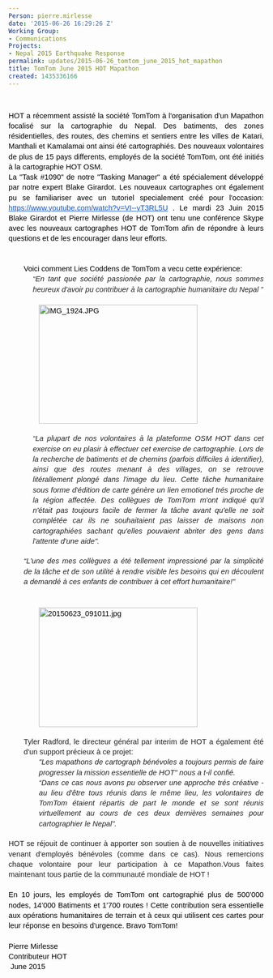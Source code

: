```yaml
---
Person: pierre.mirlesse
date: '2015-06-26 16:29:26 Z'
Working Group:
- Communications
Projects:
- Nepal 2015 Earthquake Response
permalink: updates/2015-06-26_tomtom_june_2015_hot_mapathon
title: TomTom June 2015 HOT Mapathon
created: 1435336166
---
```

<p>&nbsp;</p><p style="line-height: 1.38; margin-top: 0pt; margin-bottom: 0pt; text-align: justify;" dir="ltr"><span style="font-size: 14.666666666666666px; font-family: Arial; color: #000000; background-color: transparent; font-weight: normal; font-style: normal; font-variant: normal; text-decoration: none; vertical-align: baseline; white-space: pre-wrap;">HOT a récemment assisté la société TomTom à l'organisation d'un Mapathon focalisé sur la cartographie&nbsp;</span><span style="color: #000000; font-family: Arial; font-size: 14.6666669845581px; line-height: 20.2399997711182px; white-space: pre-wrap;">du Nepal. </span><span style="color: #000000; font-family: Arial; font-size: 14.6666666666667px; white-space: pre-wrap; line-height: 1.38; background-color: transparent;">Des batiments, des zones résidentielles, des routes, des chemins et sentiers entre les villes de Katari, Manthali et Kamalamai ont ainsi été cartographiés.&nbsp;</span><span style="color: #000000; font-family: Arial; font-size: 14.6666669845581px; line-height: 20.2399997711182px; white-space: pre-wrap;">Des nouveaux volontaires de plus de 15 pays differents, </span><span style="color: #000000; font-family: Arial; font-size: 14.6666666666667px; line-height: 1.38; white-space: pre-wrap; background-color: transparent;">employés de la société TomTom, ont été initiés à la cartographie HOT OSM. </span></p><p style="line-height: 1.38; margin-top: 0pt; margin-bottom: 0pt; text-align: justify;" dir="ltr"><span style="font-size: 14.666666666666666px; font-family: Arial; color: #000000; background-color: transparent; font-weight: normal; font-style: normal; font-variant: normal; text-decoration: none; vertical-align: baseline; white-space: pre-wrap;"><!--break--></span></p><p style="line-height: 1.38; margin-top: 0pt; margin-bottom: 0pt; text-align: justify;" dir="ltr"><span style="font-size: 14.666666666666666px; font-family: Arial; color: #000000; background-color: transparent; font-weight: normal; font-style: normal; font-variant: normal; text-decoration: none; vertical-align: baseline; white-space: pre-wrap;">La "Task #1090" de notre "Tasking Manager" a été spécialement développé par notre expert Blake Girardot. Les nouveaux cartographes ont&nbsp;</span><span style="color: #000000; font-family: Arial; font-size: 14.6666669845581px; line-height: 20.2399997711182px; white-space: pre-wrap;">également </span><span style="font-size: 14.666666666666666px; font-family: Arial; color: #000000; background-color: transparent; font-weight: normal; font-style: normal; font-variant: normal; text-decoration: none; vertical-align: baseline; white-space: pre-wrap;"> pu se familiariser avec un tutoriel specialement créé pour l'occasion: </span><a style="text-decoration: none;" href="https://www.youtube.com/watch?v=VI--yT3RL5U"><span style="font-size: 14.666666666666666px; font-family: Arial; color: #1155cc; background-color: transparent; font-weight: normal; font-style: normal; font-variant: normal; text-decoration: underline; vertical-align: baseline; white-space: pre-wrap;">https://www.youtube.com/watch?v=VI--yT3RL5U</span></a><span style="font-size: 14.666666666666666px; font-family: Arial; color: #000000; background-color: transparent; font-weight: normal; font-style: normal; font-variant: normal; text-decoration: none; vertical-align: baseline; white-space: pre-wrap;"> . Le mardi 23 Juin 2015 Blake Girardot et Pierre Mirlesse (de HOT) ont tenu une conférence Skype avec les nouveaux cartographes HOT de TomTom afin de répondre à leurs questions et de les encourager dans leur efforts. </span></p><p style="line-height: 1.38; margin-top: 0pt; margin-bottom: 0pt; text-align: justify;" dir="ltr">&nbsp;</p><p style="line-height: 1.38; margin-top: 0pt; margin-bottom: 0pt; text-align: justify;" dir="ltr"><span style="font-size: 14.666666666666666px; font-family: Arial; color: #000000; background-color: transparent; font-weight: normal; font-style: normal; font-variant: normal; text-decoration: none; vertical-align: baseline; white-space: pre-wrap;"><strong id="docs-internal-guid-b558b4c3-30ad-99b6-9811-f4eb9ea8cf26" style="font-weight: normal;">&nbsp;</strong></span></p><p style="line-height: 1.38; margin-top: 0pt; margin-bottom: 0pt; padding-left: 30px;" dir="ltr"><span style="font-size: 14.666666666666666px; font-family: Arial; color: #000000; background-color: transparent; font-weight: normal; font-style: normal; font-variant: normal; text-decoration: none; vertical-align: baseline; white-space: pre-wrap;">Voici comment Lies Coddens de TomTom a vecu cette expérience:</span></p><p style="line-height: 1.38; margin-top: 0pt; margin-bottom: 0pt; margin-left: 36pt; text-align: justify;" dir="ltr"><em><span style="font-size: 14.6666666666667px; font-family: Arial; color: #222222; font-variant: normal; text-decoration: none; vertical-align: baseline; white-space: pre-wrap; background-color: #ffffff;">“En tant que société passionée par la cartographie, nous sommes heureux d'avoir pu contribuer à la cartographie humanitaire du Nepal ”</span></em></p><p style="line-height: 1.38; margin-top: 0pt; margin-bottom: 0pt; text-align: justify; padding-left: 60px;" dir="ltr"><span style="font-size: 14.666666666666666px; font-family: Arial; color: #000000; background-color: transparent; font-weight: normal; font-style: normal; font-variant: normal; text-decoration: none; vertical-align: baseline; white-space: pre-wrap;"><strong style="font-weight: normal;"><br><img style="border: none; transform: rotate(0.00rad); -webkit-transform: rotate(0.00rad);" src="https://lh4.googleusercontent.com/OPp0763UC-aBqwnd8ycbXDO6fAj88fj5LTBTe65mQFh3M6bMxssjpeVz6Wm29eWnom96XcCTx9KFlWxgW3WcfUJGCoWcYhL8KkQPdsroTSMPLJtfZ3NCgJt607YHI6l5SCnHgQY" alt="IMG_1924.JPG" width="313px;" height="235px;"></strong></span></p><p style="line-height: 1.38; margin-top: 0pt; margin-bottom: 0pt; margin-left: 36pt; text-align: justify;" dir="ltr">&nbsp;</p><p style="line-height: 1.38; margin-top: 0pt; margin-bottom: 0pt; margin-left: 36pt; text-align: justify;" dir="ltr"><em><span style="font-size: 14.6666666666667px; font-family: Arial; color: #222222; font-variant: normal; text-decoration: none; vertical-align: baseline; white-space: pre-wrap; background-color: #ffffff;">“La plupart de nos volontaires à la plateforme OSM HOT dans cet exercise on eu plasir à effectuer cet exercise de cartographie. Lors de la recherche de batiments et de chemins (parfois difficiles à identifier), ainsi que des routes menant à des villages, on se retrouve litérallement plongé dans l'image du lieu. Cette tâche humanitaire sous forme d'édition de carte génère un lien emotionel trés proche de la région affectée. Des collègues de TomTom m'ont indiqué qu'il n'était pas toujours facile de fermer la tâche avant qu'elle ne soit complétée car ils ne souhaitaient pas laisser de maisons non cartographiées sachant qu'elles pouvaient abriter des gens dans l'attente d'une aide".</span></em></p><p style="line-height: 1.38; margin-top: 0pt; margin-bottom: 0pt; margin-left: 36pt; text-align: justify;" dir="ltr">&nbsp;</p><p style="line-height: 1.38; margin-top: 0pt; margin-bottom: 0pt; text-align: justify; padding-left: 30px;" dir="ltr"><span style="font-size: 14.666666666666666px; font-family: Arial; color: #000000; background-color: transparent; font-weight: normal; font-style: normal; font-variant: normal; text-decoration: none; vertical-align: baseline; white-space: pre-wrap;"><em style="line-height: 1.38; color: #333333; font-family: 'Open Sans', Arial, Helvetica, sans-serif; font-size: 12px;"><span style="font-size: 14.6666666666667px; font-family: Arial; color: #222222; font-variant: normal; text-decoration: none; vertical-align: baseline; white-space: pre-wrap; background-color: #ffffff;">“L'une des mes collègues a été tellement impressioné par la simplicité de la tâche et de son utilité à rendre visible les besoins qui en découlent a demandé à ces enfants de contribuer à cet effort humanitaire!"</span></em></span></p><p style="line-height: 1.38; margin-top: 0pt; margin-bottom: 0pt; text-align: justify; padding-left: 60px;" dir="ltr"><span style="font-size: 14.666666666666666px; font-family: Arial; color: #000000; background-color: transparent; font-weight: normal; font-style: normal; font-variant: normal; text-decoration: none; vertical-align: baseline; white-space: pre-wrap;"><strong style="font-weight: normal;"><br><br><img style="border: none; transform: rotate(0.00rad); -webkit-transform: rotate(0.00rad);" src="https://lh6.googleusercontent.com/oShd3yP7VwADkm_ffP5IOhHF2VLfWzLvDGIaqk8d-eBOpDlcf-vg9CZ7Vkrs6yIQW6RtC_XuPeyFqTYK2ipoLrfCfAZlRlcrZTRDrQgD8glpKeBXExSBTCq0cs6lLJ3GUFWWH4w" alt="20150623_091011.jpg" width="313px;" height="236px;"></strong></span></p><p style="line-height: 1.38; margin-top: 0pt; margin-bottom: 0pt; text-align: justify; padding-left: 60px;" dir="ltr">&nbsp;</p><p style="line-height: 1.38; margin-top: 0pt; margin-bottom: 0pt; text-align: justify; padding-left: 30px;" dir="ltr"><span style="font-size: 14.6666666666667px; font-family: Arial; color: #222222; font-style: normal; vertical-align: baseline; white-space: pre-wrap;">Tyler Radford, le directeur général par interim de HOT a également été d'un support précieux à ce projet: </span></p><p style="line-height: 1.38; margin-top: 0pt; margin-bottom: 0pt; text-align: justify; padding-left: 60px;" dir="ltr"><em><span style="font-size: 14.6666666666667px; font-family: Arial; color: #222222; vertical-align: baseline; white-space: pre-wrap;">"Les mapathons de cartograph bénévoles a toujours permis de faire progresser la mission essentielle de HOT" nous a t-il confié.</span></em></p><p style="line-height: 1.38; margin-top: 0pt; margin-bottom: 0pt; text-align: justify; padding-left: 60px;" dir="ltr"><span style="font-size: 14.6666666666667px; font-family: Arial; color: #222222; font-style: normal; font-variant: normal; text-decoration: none; vertical-align: baseline; white-space: pre-wrap; background-color: #ffffff;"><em>“Dans ce cas nous avons pu observer une approche trés créative - au lieu d'être tous réunis dans le même lieu, les volontaires de TomTom étaient répartis de part le monde et se sont réunis virtuellement au cours de ces deux dernières semaines pour cartographier le Nepal".</em></span></p><p style="line-height: 1.38; margin-top: 0pt; margin-bottom: 0pt; text-align: justify;" dir="ltr">&nbsp;&nbsp;</p><p style="line-height: 1.38; margin-top: 0pt; margin-bottom: 0pt; text-align: justify;" dir="ltr"><span style="font-size: 14.666666666666666px; font-family: Arial; color: #000000; background-color: transparent; font-weight: normal; font-style: normal; font-variant: normal; text-decoration: none; vertical-align: baseline; white-space: pre-wrap;"><span style="color: #222222; font-size: 14.6666666666667px; line-height: 1.38;">HOT se réjouit de continuer à apporter son soutien à de nouvelles initiatives venant d'employés bénévoles (comme dans ce cas). Nous remercions chaque volontaire pour leur participation à ce Mapathon.Vous faites maintenant tous partie de la communauté mondiale de HOT !</span></span></p><p style="line-height: 1.38; margin-top: 0pt; margin-bottom: 0pt; text-align: justify;" dir="ltr"><span style="font-size: 14.666666666666666px; font-family: Arial; color: #000000; background-color: transparent; font-weight: normal; font-style: normal; font-variant: normal; text-decoration: none; vertical-align: baseline; white-space: pre-wrap;"><strong style="font-weight: normal;">&nbsp;</strong></span></p><p style="line-height: 1.38; margin-top: 0pt; margin-bottom: 0pt; text-align: justify;" dir="ltr"><span style="font-size: 14.666666666666666px; font-family: Arial; color: #000000; background-color: transparent; font-weight: normal; font-style: normal; font-variant: normal; text-decoration: none; vertical-align: baseline; white-space: pre-wrap;">En 10 jours, les employés de TomTom ont cartographié plus de 500’000 nodes, 14’000 Batiments et 1’700 routes ! Cette contribution sera essentielle aux opérations humanitaires de terrain et à ceux qui utilisent ces cartes pour leur réponse en besoins d'urgence.</span><span style="font-size: 14.666666666666666px; font-family: Arial; color: #000000; background-color: transparent; font-weight: normal; font-style: normal; font-variant: normal; text-decoration: none; vertical-align: baseline; white-space: pre-wrap;"> Bravo TomTom! </span></p><p style="line-height: 1.38; margin-top: 0pt; margin-bottom: 0pt;" dir="ltr">&nbsp;<span style="font-size: 14.666666666666666px; font-family: Arial; color: #000000; background-color: transparent; font-weight: normal; font-style: normal; font-variant: normal; text-decoration: none; vertical-align: baseline; white-space: pre-wrap;"><span>&nbsp;</span></span></p><p style="line-height: 1.38; margin-top: 0pt; margin-bottom: 0pt;" dir="ltr"><span style="font-size: 14.666666666666666px; font-family: Arial; color: #000000; background-color: transparent; font-weight: normal; font-style: normal; font-variant: normal; text-decoration: none; vertical-align: baseline; white-space: pre-wrap;">Pierre Mirlesse</span></p><p style="line-height: 1.38; margin-top: 0pt; margin-bottom: 0pt;" dir="ltr"><span style="font-size: 14.666666666666666px; font-family: Arial; color: #000000; background-color: transparent; font-weight: normal; font-style: normal; font-variant: normal; text-decoration: none; vertical-align: baseline; white-space: pre-wrap;">Contributeur </span><span style="color: #000000; font-family: Arial; font-size: 14.6666669845581px; line-height: 20.2399997711182px; white-space: pre-wrap;">HOT </span></p><p style="line-height: 1.38; margin-top: 0pt; margin-bottom: 0pt; text-align: justify;" dir="ltr"><span style="font-size: 14.666666666666666px; font-family: Arial; color: #000000; background-color: transparent; font-weight: normal; font-style: normal; font-variant: normal; text-decoration: none; vertical-align: baseline; white-space: pre-wrap;"><strong style="font-weight: normal;">&nbsp;</strong></span><span style="font-size: 14.666666666666666px; font-family: Arial; color: #000000; background-color: transparent; font-weight: normal; font-style: normal; font-variant: normal; text-decoration: none; vertical-align: baseline; white-space: pre-wrap;">June 2015</span></p><p style="line-height: 1.38; margin-top: 0pt; margin-bottom: 0pt; text-align: justify;" dir="ltr"><span style="font-size: 14.666666666666666px; font-family: Arial; color: #000000; background-color: transparent; font-weight: normal; font-style: normal; font-variant: normal; text-decoration: none; vertical-align: baseline; white-space: pre-wrap;"><br><br></span></p>
